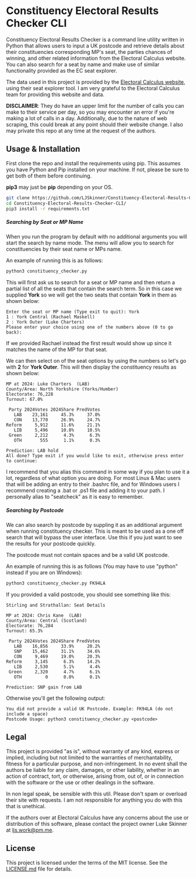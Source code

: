 # Constituency Electoral Results Checker CLI

Constituency Electoral Results Checker is a command line utility written in Python that allows users to input a UK postcode and retrieve details about their constituencies corresponding MP's seat, the parties chances of winning, and other related information from the Electoral Calculus website. You can also search for a seat by name and make use of  similar functionality provided as the EC seat explorer. 

The data used in this project is provided by the [Electoral Calculus website](https://www.electoralcalculus.co.uk/newseatlookup.html), using their seat explorer tool. I am very grateful to the Electoral Calculus team for providing this website and data. 

**DISCLAIMER**: They do have an upper limit for the number of calls you can make to their service per day, so you may encounter an error if you're making a lot of calls in a day. Additionally, due to the nature of web scraping, this could break at any point should their website change. I also may private this repo at any time at the request of the authors.

## Usage & Installation
First clone the repo and install the requirements using pip. This assumes you have Python and Pip installed on your machine. If not, please be sure to get both of them before continuing.

**pip3** may just be **pip** depending on your OS.

```bash
git clone https://github.com/LJSkinner/Constituency-Electoral-Results-Checker-CLI.git
cd Constituency-Electoral-Results-Checker-CLI/
pip3 install -r requirements.txt
```

##### Searching by Seat or MP Name
When you run the program by default with no additional arguments you will start the search by name mode. The menu will allow you to search for constituencies by their seat name or MPs name. 

An example of running this is as follows:
```bash
python3 constituency_checker.py 
```

This will first ask us to search for a seat or MP name and then return a partial list of all the seats that contain the search term. So in this case we supplied **York** so we will get the two seats that contain **York** in them as shown below:
```
Enter the seat or MP name (Type exit to quit): York
1 : York Central (Rachael Maskell)
2 : York Outer (Luke Charters)
Please enter your choice using one of the numbers above (0 to go back): 
```
If we provided Rachael instead the first result would show up since it matches the name of the MP for that seat.

We can then select on of the seat options by using the numbers so let's go with **2** for **York Outer**. This will then display the constituency results as shown below:
```
MP at 2024: Luke Charters  (LAB) 
County/Area: North Yorkshire (Yorks/Humber) 
Electorate: 76,228 
Turnout: 67.0% 

 Party 2024Votes 2024Share PredVotes
   LAB    23,161     45.3%     37.0%
   CON    13,770     26.9%     24.7%
Reform     5,912     11.6%     21.1%
   LIB     5,496     10.8%     10.5%
 Green     2,212      4.3%      6.3%
   OTH       555      1.1%      0.3%

Prediction: LAB hold
All done? Type exit if you would like to exit, otherwise press enter to continue:
```



I recommend that you alias this command in some way if you plan to use it a lot, regardless of what option you are doing. For most Linux & Mac users that will be adding an entry to their .bashrc file, and for Windows users I recommend creating a .bat or .ps1 file and adding it to your path. I personally alias to "seatcheck" as it is easy to remember. 

##### Searching by Postcode
We can also search by postcode by suppling it as an additional argument when running constituency checker. This is meant to be used as a one off search that will bypass the user interface. Use this if you just want to see the results for your postcode quickly.

The postcode must not contain spaces and be a valid UK postcode. 

An example of running this is as follows (You may have to use "python" instead if you are on Windows):
```bash
python3 constituency_checker.py FK94LA
```

If you provided a valid postcode, you should see something like this:
```
Stirling and Strathallan: Seat Details

MP at 2024: Chris Kane  (LAB) 
County/Area: Central (Scotland) 
Electorate: 76,284 
Turnout: 65.3% 

 Party 2024Votes 2024Share PredVotes
   LAB    16,856     33.9%     20.2%
   SNP    15,462     31.1%     34.6%
   CON     9,469     19.0%     20.3%
Reform     3,145      6.3%     14.2%
   LIB     2,530      5.1%      4.4%
 Green     2,320      4.7%      6.1%
   OTH         0      0.0%      0.1%

Prediction: SNP gain from LAB

```
Otherwise you'll get the following output:
```
You did not provide a valid UK Postcode. Example: FK94LA (do not include a space)
Postcode Usage: python3 constituency_checker.py <postcode>
```

## Legal

This project is provided "as is", without warranty of any kind, express or implied, including but not limited to the warranties of merchantability, fitness for a particular purpose, and non-infringement. In no event shall the authors be liable for any claim, damages, or other liability, whether in an action of contract, tort, or otherwise, arising from, out of, or in connection with the software or the use or other dealings in the software.

In non legal speak, be sensible with this util. Please don't spam or overload their site with requests. I am not responsible for anything you do with this that is unethical. 

If the authors over at Electoral Calculus have any concerns about the use or distribution of this software, please contact the project owner Luke Skinner at ljs.work@pm.me.

## License

This project is licensed under the terms of the MIT license. See the [LICENSE.md](LICENSE.md) file for details.
